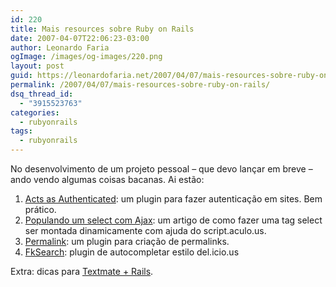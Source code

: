 ```yaml
---
id: 220
title: Mais resources sobre Ruby on Rails
date: 2007-04-07T22:06:23-03:00
author: Leonardo Faria
ogImage: /images/og-images/220.png
layout: post
guid: https://leonardofaria.net/2007/04/07/mais-resources-sobre-ruby-on-rails/
permalink: /2007/04/07/mais-resources-sobre-ruby-on-rails/
dsq_thread_id:
  - "3915523763"
categories:
  - rubyonrails
tags:
  - rubyonrails
---
```

No desenvolvimento de um projeto pessoal – que devo lançar em breve – ando vendo algumas coisas bacanas. Ai estão:

1) [Acts as Authenticated](http://technoweenie.stikipad.com/plugins/show/Acts+as+Authenticated): um plugin para fazer autenticação em sites. Bem prático.  
2) [Populando um select com Ajax](http://www.bluetux.com.br/blog/show/4): um artigo de como fazer uma tag select ser montada dinamicamente com ajuda do script.aculo.us.  
3) [Permalink](http://www.seoonrails.com/even-better-looking-urls-with-permalink_fu): um plugin para criação de permalinks.  
4) [FkSearch](http://roberto.techmobil.com.br/2007/03/31/fksearch-meu-1°-plugin-rails/): plugin de autocompletar estilo del.icio.us

Extra: dicas para [Textmate + Rails](http://railsforum.com/viewtopic.php?id=1336).
